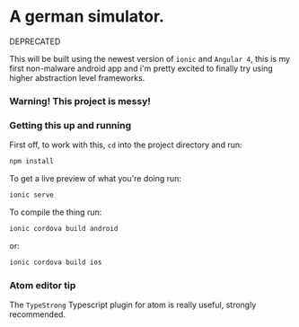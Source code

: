 # A german simulator.

DEPRECATED

This will be built using the newest version of `ionic` and `Angular 4`, this is my first non-malware android app and i'm pretty excited to finally try using higher abstraction level frameworks.

### Warning! This project is messy!

### Getting this up and running
First off, to work with this, `cd` into the project directory and run:

```bash
npm install
```

To get a live preview of what you're doing run:

```bash
ionic serve
```

To compile the thing run:

```bash
ionic cordova build android
```

or:

```bash
ionic cordova build ios
```
### Atom editor tip
The ```TypeStrong``` Typescript plugin for atom is really useful, strongly recommended.

